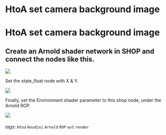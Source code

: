 # HtoA set camera background image


# HtoA set camera background image

Create an Arnold shader network in SHOP and connect the nodes like this.
---

![](https://i.imgur.com/2DCWBK6.png)

Set the state_float node with X & Y.

![](https://i.imgur.com/xivxwGb.png)

Finally, set the Environment shader parameter to this shop node, under the Arnold ROP.

![](https://i.imgur.com/gtCIqPJ.png)

###### tags: `Htoa` `Houdini` `Arnold` `ROP` `out` `render`


